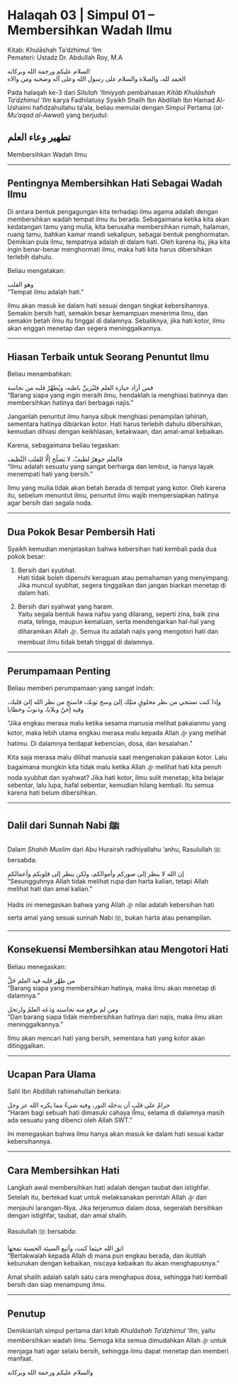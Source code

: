 # Halaqah 03 | Simpul 01 – Membersihkan Wadah Ilmu  
Kitab: Khulāshah Ta’dzhimul ‘Ilm  
Pemateri: Ustadz Dr. Abdullah Roy, M.A  

السلام عليكم ورحمة الله وبركاته  
الحمد لله، والصلاة والسلام على رسول الله وعلى آله وصحبه ومن والاه  

Pada halaqah ke-3 dari *Silsilah ‘Ilmiyyah* pembahasan *Kitāb Khulāshah Ta’dzhimul ‘Ilm* karya Fadhilatusy Syaikh Shalih Ibn Abdillah Ibn Hamad Al-Ushaimi hafidzahullahu ta‘ala, beliau memulai dengan Simpul Pertama (*al-Mu‘aqad al-Awwal*) yang berjudul:  

## تطهير وعاء العلم  
Membersihkan Wadah Ilmu  

---

## Pentingnya Membersihkan Hati Sebagai Wadah Ilmu
Di antara bentuk pengagungan kita terhadap ilmu agama adalah dengan membersihkan wadah tempat ilmu itu berada. Sebagaimana ketika kita akan kedatangan tamu yang mulia, kita berusaha membersihkan rumah, halaman, ruang tamu, bahkan kamar mandi sekalipun, sebagai bentuk penghormatan. Demikian pula ilmu, tempatnya adalah di dalam hati. Oleh karena itu, jika kita ingin benar-benar menghormati ilmu, maka hati kita harus dibersihkan terlebih dahulu.  

Beliau mengatakan:  

وهو القلب  
“Tempat ilmu adalah hati.”  

Ilmu akan masuk ke dalam hati sesuai dengan tingkat kebersihannya. Semakin bersih hati, semakin besar kemampuan menerima ilmu, dan semakin betah ilmu itu tinggal di dalamnya. Sebaliknya, jika hati kotor, ilmu akan enggan menetap dan segera meninggalkannya.  

---

## Hiasan Terbaik untuk Seorang Penuntut Ilmu
Beliau menambahkan:  

فمن أراد حيازة العلم فليُزينِّ باطنه، ويُطهِّرْ قلبه من نجاسة  
“Barang siapa yang ingin meraih ilmu, hendaklah ia menghiasi batinnya dan membersihkan hatinya dari berbagai najis.”  

Janganlah penuntut ilmu hanya sibuk menghiasi penampilan lahiriah, sementara hatinya dibiarkan kotor. Hati harus terlebih dahulu dibersihkan, kemudian dihiasi dengan keikhlasan, ketakwaan, dan amal-amal kebaikan.  

Karena, sebagaimana beliau tegaskan:  

فالعلم جوهرٌ لطيفٌ، لا يَصلُح إلَّا للقلب النَّظيف  
“Ilmu adalah sesuatu yang sangat berharga dan lembut, ia hanya layak menempati hati yang bersih.”  

Ilmu yang mulia tidak akan betah berada di tempat yang kotor. Oleh karena itu, sebelum menuntut ilmu, penuntut ilmu wajib mempersiapkan hatinya agar bersih dari segala noda.  

---

## Dua Pokok Besar Pembersih Hati
Syaikh kemudian menjelaskan bahwa kebersihan hati kembali pada dua pokok besar:  

1. Bersih dari syubhat.  
   Hati tidak boleh dipenuhi keraguan atau pemahaman yang menyimpang. Jika muncul syubhat, segera tinggalkan dan jangan biarkan menetap di dalam hati.  

2. Bersih dari syahwat yang haram.  
   Yaitu segala bentuk hawa nafsu yang dilarang, seperti zina, baik zina mata, telinga, maupun kemaluan, serta mendengarkan hal-hal yang diharamkan Allah ﷻ. Semua itu adalah najis yang mengotori hati dan membuat ilmu tidak betah tinggal di dalamnya.  

---

## Perumpamaan Penting
Beliau memberi perumpamaan yang sangat indah:  

وإذا كنت تستحي من نظر مخلوقٍ مثلِك إلىٰ وسخ ثوبك، فاستحِ من نظر الله إلىٰ قلبك، وفيه إحنٌ وبلايا، وذنوبٌ وخطايا  

“Jika engkau merasa malu ketika sesama manusia melihat pakaianmu yang kotor, maka lebih utama engkau merasa malu kepada Allah ﷻ yang melihat hatimu. Di dalamnya terdapat kebencian, dosa, dan kesalahan.”  

Kita saja merasa malu dilihat manusia saat mengenakan pakaian kotor. Lalu bagaimana mungkin kita tidak malu ketika Allah ﷻ melihat hati kita penuh noda syubhat dan syahwat? Jika hati kotor, ilmu sulit menetap; kita belajar sebentar, lalu lupa, hafal sebentar, kemudian hilang kembali. Itu semua karena hati belum dibersihkan.  

---

## Dalil dari Sunnah Nabi ﷺ
Dalam *Shahih Muslim* dari Abu Hurairah radhiyallahu ‘anhu, Rasulullah ﷺ bersabda:  

إن الله لا ينظر إلى صوركم وأموالكم، ولكن ينظر إلى قلوبكم وأعمالكم  
“Sesungguhnya Allah tidak melihat rupa dan harta kalian, tetapi Allah melihat hati dan amal kalian.”  

Hadis ini menegaskan bahwa yang Allah ﷻ nilai adalah kebersihan hati serta amal yang sesuai sunnah Nabi ﷺ, bukan harta atau penampilan.  

---

## Konsekuensi Membersihkan atau Mengotori Hati
Beliau menegaskan:  

من طهَّر قلبه فيه العلم حَلَّ  
“Barang siapa yang membersihkan hatinya, maka ilmu akan menetap di dalamnya.”  

ومن لم يرفع منه نجاسته وَدَعَه العلمُ وارتحل  
“Dan barang siapa tidak membersihkan hatinya dari najis, maka ilmu akan meninggalkannya.”  

Ilmu akan mencari hati yang bersih, sementara hati yang kotor akan ditinggalkan.  

---

## Ucapan Para Ulama
Sahl Ibn Abdillah rahimahullah berkata:  

حرامٌ على قلبٍ أن يدخله النور، وفيه شيءٌ مما يكره الله عز وجل  
“Haram bagi sebuah hati dimasuki cahaya ilmu, selama di dalamnya masih ada sesuatu yang dibenci oleh Allah SWT.”  

Ini menegaskan bahwa ilmu hanya akan masuk ke dalam hati sesuai kadar kebersihannya.  

---

## Cara Membersihkan Hati
Langkah awal membersihkan hati adalah dengan taubat dan istighfar. Setelah itu, bertekad kuat untuk melaksanakan perintah Allah ﷻ dan menjauhi larangan-Nya. Jika terjerumus dalam dosa, segeralah bersihkan dengan istighfar, taubat, dan amal shalih.  

Rasulullah ﷺ bersabda:  

اتق الله حيثما كنت، وأتبع السيئة الحسنة تمحها  
“Bertakwalah kepada Allah di mana pun engkau berada, dan ikutilah keburukan dengan kebaikan, niscaya kebaikan itu akan menghapusnya.”  

Amal shalih adalah salah satu cara menghapus dosa, sehingga hati kembali bersih dan siap menampung ilmu.  

---

## Penutup
Demikianlah simpul pertama dari kitab *Khulāshah Ta’dzhimul ‘Ilm*, yaitu membersihkan wadah ilmu. Semoga kita semua dimudahkan Allah ﷻ untuk menjaga hati agar selalu bersih, sehingga ilmu dapat menetap dan memberi manfaat.  

والسلام عليكم ورحمة الله وبركاته  
